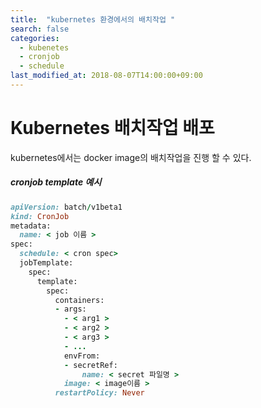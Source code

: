 ```yaml
---
title:  "kubernetes 환경에서의 배치작업 "
search: false
categories: 
  - kubenetes
  - cronjob
  - schedule
last_modified_at: 2018-08-07T14:00:00+09:00
---
```


# Kubernetes 배치작업 배포
kubernetes에서는 docker image의 배치작업을 진행 할 수 있다. 


##### cronjob template 예시
``` ruby
apiVersion: batch/v1beta1
kind: CronJob
metadata:
  name: < job 이름 >
spec:
  schedule: < cron spec>
  jobTemplate:
    spec:
      template:
        spec:
          containers:
          - args:
            - < arg1 >
            - < arg2 >
            - < arg3 >
            - ...
            envFrom:
            - secretRef:
                name: < secret 파일명 >
            image: < image이름 >
          restartPolicy: Never
```
